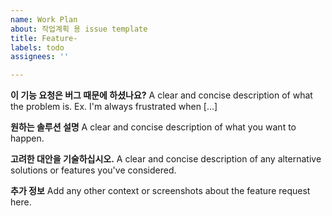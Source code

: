 ```yaml
---
name: Work Plan
about: 작업계획 용 issue template
title: Feature-
labels: todo
assignees: ''

---
```


**이 기능 요청은 버그 때문에 하셨나요?**
A clear and concise description of what the problem is. Ex. I'm always frustrated when [...]

**원하는 솔루션 설명**
A clear and concise description of what you want to happen.

**고려한 대안을 기술하십시오.**
A clear and concise description of any alternative solutions or features you've considered.

**추가 정보**
Add any other context or screenshots about the feature request here.
